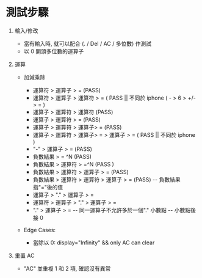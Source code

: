 # 測試步驟

1.  輸入/修改

    -   當有輸入時, 就可以配合 (. / Del / AC / 多位數) 作測試
    -   以 0 開頭多位數的運算子

2.  運算

    -   加減乘除

        -   運算符 > 運算子 > = (PASS)
        -   運算符 > 運算子 > 運算符 > = ( PASS || 不同於 iphone ( - > 6 > +/- > = )
        -   運算子 > 運算符 > 運算符 (PASS)
        -   運算子 > 運算符 > = (PASS)
        -   運算子 > 運算符 > 運算子> = (PASS)
        -   運算子 > 運算符 > 運算子> = > 運算子 > = ( PASS || 不同於 iphone )
        <!-- 負數 -->
        -   "-" > 運算子 > = (PASS)
        -   負數結果 > = ^N (PASS)
        -   負數結果 > 運算符 > =^N (PASS )
        -   負數結果 > 運算符 > 運算子 > = (PASS)
        -   負數結果 > 運算符 > 運算符 > 運算子 > = (PASS)
        -- 負數結果指"="後的值
        <!-- 小數 -->
        -   運算子 > "." > 運算子 > =
        -   運算符 > 運算子 > "." > 運算子 > =
        -   "." > 運算子 > =
            -- 同一運算子不允許多於一個"." 小數點
            -- 小數點後接 0

    -   Edge Cases:
        -   當除以 0: display="Infinity" && only AC can clear

3.  重置 AC

    -   "AC" 並重複 1 和 2 項, 確認沒有異常
